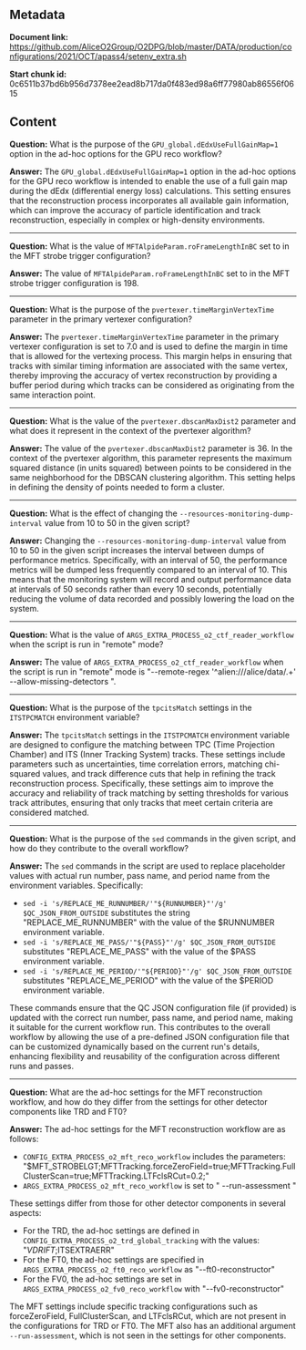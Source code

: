 ## Metadata

**Document link:** https://github.com/AliceO2Group/O2DPG/blob/master/DATA/production/configurations/2021/OCT/apass4/setenv_extra.sh

**Start chunk id:** 0c6511b37bd6b956d7378ee2ead8b717da0f483ed98a6ff77980ab86556f0615

## Content

**Question:** What is the purpose of the `GPU_global.dEdxUseFullGainMap=1` option in the ad-hoc options for the GPU reco workflow?

**Answer:** The `GPU_global.dEdxUseFullGainMap=1` option in the ad-hoc options for the GPU reco workflow is intended to enable the use of a full gain map during the dEdx (differential energy loss) calculations. This setting ensures that the reconstruction process incorporates all available gain information, which can improve the accuracy of particle identification and track reconstruction, especially in complex or high-density environments.

---

**Question:** What is the value of `MFTAlpideParam.roFrameLengthInBC` set to in the MFT strobe trigger configuration?

**Answer:** The value of `MFTAlpideParam.roFrameLengthInBC` set to in the MFT strobe trigger configuration is 198.

---

**Question:** What is the purpose of the `pvertexer.timeMarginVertexTime` parameter in the primary vertexer configuration?

**Answer:** The `pvertexer.timeMarginVertexTime` parameter in the primary vertexer configuration is set to 7.0 and is used to define the margin in time that is allowed for the vertexing process. This margin helps in ensuring that tracks with similar timing information are associated with the same vertex, thereby improving the accuracy of vertex reconstruction by providing a buffer period during which tracks can be considered as originating from the same interaction point.

---

**Question:** What is the value of the `pvertexer.dbscanMaxDist2` parameter and what does it represent in the context of the pvertexer algorithm?

**Answer:** The value of the `pvertexer.dbscanMaxDist2` parameter is 36. In the context of the pvertexer algorithm, this parameter represents the maximum squared distance (in units squared) between points to be considered in the same neighborhood for the DBSCAN clustering algorithm. This setting helps in defining the density of points needed to form a cluster.

---

**Question:** What is the effect of changing the `--resources-monitoring-dump-interval` value from 10 to 50 in the given script?

**Answer:** Changing the `--resources-monitoring-dump-interval` value from 10 to 50 in the given script increases the interval between dumps of performance metrics. Specifically, with an interval of 50, the performance metrics will be dumped less frequently compared to an interval of 10. This means that the monitoring system will record and output performance data at intervals of 50 seconds rather than every 10 seconds, potentially reducing the volume of data recorded and possibly lowering the load on the system.

---

**Question:** What is the value of `ARGS_EXTRA_PROCESS_o2_ctf_reader_workflow` when the script is run in "remote" mode?

**Answer:** The value of `ARGS_EXTRA_PROCESS_o2_ctf_reader_workflow` when the script is run in "remote" mode is "--remote-regex '^alien:///alice/data/.+' --allow-missing-detectors ".

---

**Question:** What is the purpose of the `tpcitsMatch` settings in the `ITSTPCMATCH` environment variable?

**Answer:** The `tpcitsMatch` settings in the `ITSTPCMATCH` environment variable are designed to configure the matching between TPC (Time Projection Chamber) and ITS (Inner Tracking System) tracks. These settings include parameters such as uncertainties, time correlation errors, matching chi-squared values, and track difference cuts that help in refining the track reconstruction process. Specifically, these settings aim to improve the accuracy and reliability of track matching by setting thresholds for various track attributes, ensuring that only tracks that meet certain criteria are considered matched.

---

**Question:** What is the purpose of the `sed` commands in the given script, and how do they contribute to the overall workflow?

**Answer:** The `sed` commands in the script are used to replace placeholder values with actual run number, pass name, and period name from the environment variables. Specifically:

- `sed -i 's/REPLACE_ME_RUNNUMBER/'"${RUNNUMBER}"'/g' $QC_JSON_FROM_OUTSIDE` substitutes the string "REPLACE_ME_RUNNUMBER" with the value of the $RUNNUMBER environment variable.
- `sed -i 's/REPLACE_ME_PASS/'"${PASS}"'/g' $QC_JSON_FROM_OUTSIDE` substitutes "REPLACE_ME_PASS" with the value of the $PASS environment variable.
- `sed -i 's/REPLACE_ME_PERIOD/'"${PERIOD}"'/g' $QC_JSON_FROM_OUTSIDE` substitutes "REPLACE_ME_PERIOD" with the value of the $PERIOD environment variable.

These commands ensure that the QC JSON configuration file (if provided) is updated with the correct run number, pass name, and period name, making it suitable for the current workflow run. This contributes to the overall workflow by allowing the use of a pre-defined JSON configuration file that can be customized dynamically based on the current run's details, enhancing flexibility and reusability of the configuration across different runs and passes.

---

**Question:** What are the ad-hoc settings for the MFT reconstruction workflow, and how do they differ from the settings for other detector components like TRD and FT0?

**Answer:** The ad-hoc settings for the MFT reconstruction workflow are as follows:
- `CONFIG_EXTRA_PROCESS_o2_mft_reco_workflow` includes the parameters: "$MFT_STROBELGT;MFTTracking.forceZeroField=true;MFTTracking.FullClusterScan=true;MFTTracking.LTFclsRCut=0.2;"
- `ARGS_EXTRA_PROCESS_o2_mft_reco_workflow` is set to " --run-assessment "

These settings differ from those for other detector components in several aspects:
- For the TRD, the ad-hoc settings are defined in `CONFIG_EXTRA_PROCESS_o2_trd_global_tracking` with the values: "$VDRIFT;$ITSEXTRAERR"
- For the FT0, the ad-hoc settings are specified in `ARGS_EXTRA_PROCESS_o2_ft0_reco_workflow` as "--ft0-reconstructor"
- For the FV0, the ad-hoc settings are set in `ARGS_EXTRA_PROCESS_o2_fv0_reco_workflow` with "--fv0-reconstructor"

The MFT settings include specific tracking configurations such as forceZeroField, FullClusterScan, and LTFclsRCut, which are not present in the configurations for TRD or FT0. The MFT also has an additional argument `--run-assessment`, which is not seen in the settings for other components.